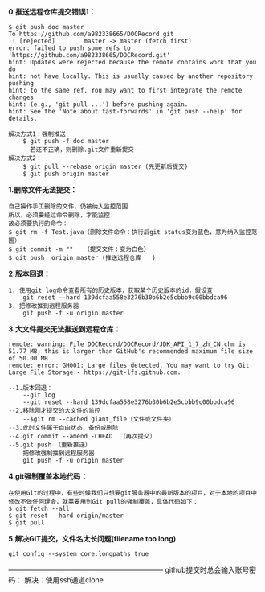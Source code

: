 
**0.推送远程仓库提交错误1：**
    
    $ git push doc master
    To https://github.com/a982338665/DOCRecord.git
     ! [rejected]        master -> master (fetch first)
    error: failed to push some refs to 'https://github.com/a982338665/DOCRecord.git'
    hint: Updates were rejected because the remote contains work that you do
    hint: not have locally. This is usually caused by another repository pushing
    hint: to the same ref. You may want to first integrate the remote changes
    hint: (e.g., 'git pull ...') before pushing again.
    hint: See the 'Note about fast-forwards' in 'git push --help' for details.
    
    解决方式1：强制推送
        $ git push -f doc master
        --若还不正确，则删除.git文件重新提交--
    解决方式2：
        $ git pull --rebase origin master (先更新后提交)
        $ git push origin master
        
**1.删除文件无法提交：**

	自己操作手工删除的文件，仍被纳入监控范围
	所以，必须要经过命令删除，才能监控
	故必须要执行的命令：
	$ git rm -f Test.java（删除文件命令：执行后git status变为蓝色，意为纳入监控范围）
	$ git commit -m ""   （提交文件：变为白色）
	$ git push  origin master (推送远程仓库	)

**2.版本回退：**
    
    1. 使用git log命令查看所有的历史版本，获取某个历史版本的id，假设查
        git reset --hard 139dcfaa558e3276b30b6b2e5cbbb9c00bbdca96  
    3. 把修改推到远程服务器
        git push -f -u origin master  
    
**3.大文件提交无法推送到远程仓库：**

    remote: warning: File DOCRecord/DOCRecord/JDK_API_1_7_zh_CN.chm is 51.77 MB; this is larger than GitHub's recommended maximum file size of 50.00 MB
    remote: error: GH001: Large files detected. You may want to try Git Large File Storage - https://git-lfs.github.com.
    
	--1.版本回退：
		--git log
		--git reset --hard 139dcfaa558e3276b30b6b2e5cbbb9c00bbdca96
	--2.移除刚才提交的大文件的监控
		--$git rm --cached giant_file（文件或文件夹）
	--3.此时文件属于自由状态，备份或删除
	--4.git commit --amend -CHEAD  （再次提交）
	--5.git push （重新推送）
	    把修改强制推到远程服务器
   		git push -f -u origin master
   		
**4.git强制覆盖本地代码：**

    在使用Git的过程中，有些时候我们只想要git服务器中的最新版本的项目，对于本地的项目中修改不做任何理会，就需要用到Git pull的强制覆盖，具体代码如下：
    $ git fetch --all
    $ git reset --hard origin/master 
    $ git pull
    
**5.解决GIT提交，文件名太长问题(filename too long)**  
  
    git config --system core.longpaths true  



——————————————————————
github提交时总会输入账号密码：
	解决：使用ssh通道clone
